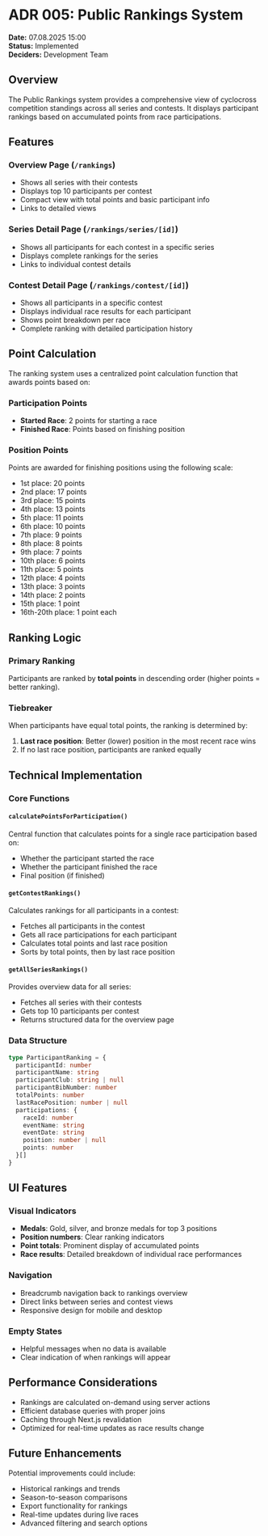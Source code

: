 # ADR 005: Public Rankings System

**Date:** 07.08.2025 15:00  
**Status:** Implemented  
**Deciders:** Development Team  

## Overview

The Public Rankings system provides a comprehensive view of cyclocross competition standings across all series and contests. It displays participant rankings based on accumulated points from race participations.

## Features

### Overview Page (`/rankings`)
- Shows all series with their contests
- Displays top 10 participants per contest
- Compact view with total points and basic participant info
- Links to detailed views

### Series Detail Page (`/rankings/series/[id]`)
- Shows all participants for each contest in a specific series
- Displays complete rankings for the series
- Links to individual contest details

### Contest Detail Page (`/rankings/contest/[id]`)
- Shows all participants in a specific contest
- Displays individual race results for each participant
- Shows point breakdown per race
- Complete ranking with detailed participation history

## Point Calculation

The ranking system uses a centralized point calculation function that awards points based on:

### Participation Points
- **Started Race**: 2 points for starting a race
- **Finished Race**: Points based on finishing position

### Position Points
Points are awarded for finishing positions using the following scale:
- 1st place: 20 points
- 2nd place: 17 points
- 3rd place: 15 points
- 4th place: 13 points
- 5th place: 11 points
- 6th place: 10 points
- 7th place: 9 points
- 8th place: 8 points
- 9th place: 7 points
- 10th place: 6 points
- 11th place: 5 points
- 12th place: 4 points
- 13th place: 3 points
- 14th place: 2 points
- 15th place: 1 point
- 16th-20th place: 1 point each

## Ranking Logic

### Primary Ranking
Participants are ranked by **total points** in descending order (higher points = better ranking).

### Tiebreaker
When participants have equal total points, the ranking is determined by:
1. **Last race position**: Better (lower) position in the most recent race wins
2. If no last race position, participants are ranked equally

## Technical Implementation

### Core Functions

#### `calculatePointsForParticipation()`
Central function that calculates points for a single race participation based on:
- Whether the participant started the race
- Whether the participant finished the race
- Final position (if finished)

#### `getContestRankings()`
Calculates rankings for all participants in a contest:
- Fetches all participants in the contest
- Gets all race participations for each participant
- Calculates total points and last race position
- Sorts by total points, then by last race position

#### `getAllSeriesRankings()`
Provides overview data for all series:
- Fetches all series with their contests
- Gets top 10 participants per contest
- Returns structured data for the overview page

### Data Structure

```typescript
type ParticipantRanking = {
  participantId: number
  participantName: string
  participantClub: string | null
  participantBibNumber: number
  totalPoints: number
  lastRacePosition: number | null
  participations: {
    raceId: number
    eventName: string
    eventDate: string
    position: number | null
    points: number
  }[]
}
```

## UI Features

### Visual Indicators
- **Medals**: Gold, silver, and bronze medals for top 3 positions
- **Position numbers**: Clear ranking indicators
- **Point totals**: Prominent display of accumulated points
- **Race results**: Detailed breakdown of individual race performances

### Navigation
- Breadcrumb navigation back to rankings overview
- Direct links between series and contest views
- Responsive design for mobile and desktop

### Empty States
- Helpful messages when no data is available
- Clear indication of when rankings will appear

## Performance Considerations

- Rankings are calculated on-demand using server actions
- Efficient database queries with proper joins
- Caching through Next.js revalidation
- Optimized for real-time updates as race results change

## Future Enhancements

Potential improvements could include:
- Historical rankings and trends
- Season-to-season comparisons
- Export functionality for rankings
- Real-time updates during live races
- Advanced filtering and search options 